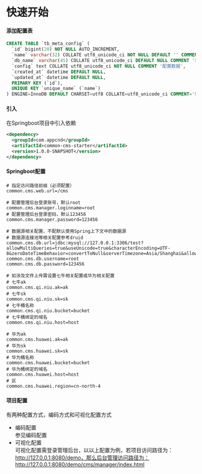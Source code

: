 # 快速开始
#### 添加配置表
~~~sql
CREATE TABLE `tb_meta_config` (
  `id` bigint(20) NOT NULL AUTO_INCREMENT,
  `name` varchar(32) COLLATE utf8_unicode_ci NOT NULL DEFAULT '' COMMENT '配置名称',
  `db_name` varchar(45) COLLATE utf8_unicode_ci DEFAULT NULL COMMENT '忽略',
  `config` text COLLATE utf8_unicode_ci NOT NULL COMMENT '配置数据',
  `created_at` datetime DEFAULT NULL,
  `updated_at` datetime DEFAULT NULL,
  PRIMARY KEY (`id`),
  UNIQUE KEY `unique_name` (`name`)
) ENGINE=InnoDB DEFAULT CHARSET=utf8 COLLATE=utf8_unicode_ci COMMENT='项目元配置';
~~~
#### 引入
在Springboot项目中引入依赖
~~~xml
<dependency>
  <groupId>com.appcnd</groupId>
  <artifactId>common-cms-starter</artifactId>
  <version>1.0.0-SNAPSHOT</version>
</dependency>
~~~
#### Springboot配置
~~~properties
# 指定访问路径前缀（必须配置）
common.cms.web.url=/cms

# 配置管理后台登录账号，默认root
common.cms.manager.loginname=root
# 配置管理后台登录密码，默认123456
common.cms.manager.password=123456

# 数据源相关配置，不配默认使用Spring上下文中的数据源
# 数据源连接池等相关配置参考druid
common.cms.db.url=jdbc:mysql://127.0.0.1:3306/test?allowMultiQueries=true&useUnicode=true&characterEncoding=UTF-8&zeroDateTimeBehavior=convertToNull&serverTimezone=Asia/Shanghai&allowMultiQueries=true
common.cms.db.username=root
common.cms.db.password=123456

# 如涉及文件上传需设置七牛相关配置或华为相关配置
# 七牛ak
common.cms.qi.niu.ak=ak
# 七牛sk
common.cms.qi.niu.sk=sk
# 七牛桶名称
common.cms.qi.niu.bucket=bucket
# 七牛桶绑定的域名
common.cms.qi.niu.host=host

# 华为ak
common.cms.huawei.ak=ak
# 华为sk
common.cms.huawei.sk=sk
# 华为桶名称
common.cms.huawei.bucket=bucket
# 华为桶绑定的域名
common.cms.huawei.host=host
# 区
common.cms.huawei.region=cn-north-4

~~~
#### 项目配置
有两种配置方式，编码方式和可视化配置方式
* 编码配置  
参见编码配置
* 可视化配置  
可视化配置需登录管理后台，以以上配置为例，若项目访问路径为：
http://127.0.0.1:8080/demo，那么后台管理访问路径为：
http://127.0.0.1:8080/demo/cms/manager/index.html